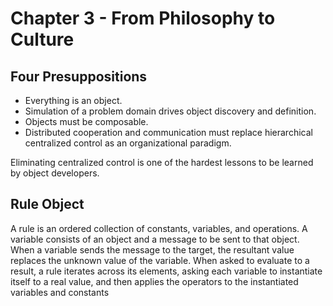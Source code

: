 Chapter 3 - From Philosophy to Culture
======================================

Four Presuppositions
--------------------
- Everything is an object.
- Simulation of a problem domain drives object discovery and definition.
- Objects must be composable.
- Distributed cooperation and communication 
  must replace hierarchical centralized control
  as an organizational paradigm.

Eliminating centralized control is one of the hardest lessons
to be learned by object developers.


Rule Object
-----------
A rule is an ordered collection of constants, variables, and operations.
A variable consists of an object and a message to be sent to that object.
When a variable sends the message to the target, 
the resultant value replaces the unknown value of the variable. 
When asked to evaluate to a result, a rule iterates across its elements,
asking each variable to instantiate itself to a real value, 
and then applies the operators to the instantiated variables and constants

